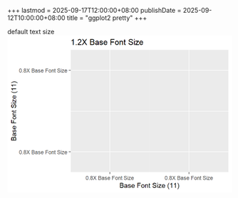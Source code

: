 +++
lastmod = 2025-09-17T12:00:00+08:00
publishDate = 2025-09-12T10:00:00+08:00
title = "ggplot2 pretty"
+++

default text size
![alt text](images/demo-default-text-sizes-1.png)
